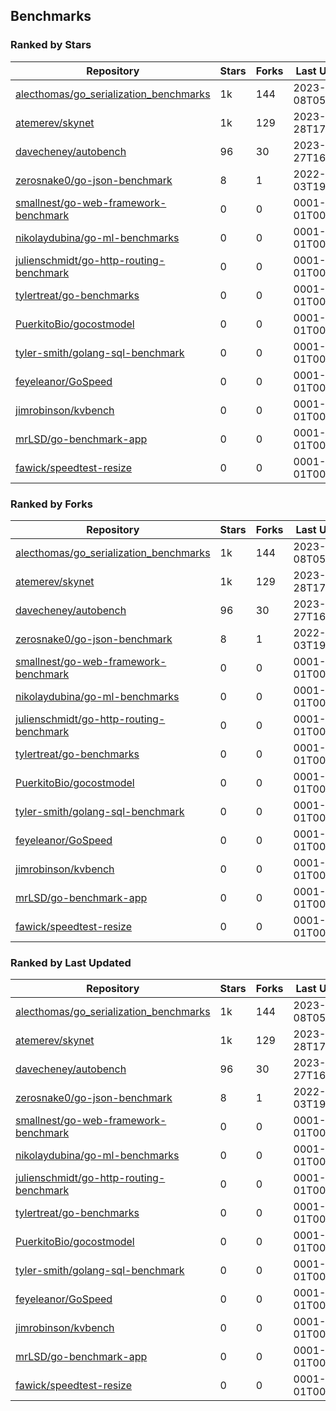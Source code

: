## Benchmarks

### Ranked by Stars

| Repository | Stars | Forks | Last Updated |
|------------|-------|-------|--------------|
| [alecthomas/go_serialization_benchmarks](https://github.com/alecthomas/go_serialization_benchmarks) | 1k | 144 | 2023-04-08T05:40:55Z |
| [atemerev/skynet](https://github.com/atemerev/skynet) | 1k | 129 | 2023-02-28T17:11:16Z |
| [davecheney/autobench](https://github.com/davecheney/autobench) | 96 | 30 | 2023-02-27T16:16:44Z |
| [zerosnake0/go-json-benchmark](https://github.com/zerosnake0/go-json-benchmark) | 8 | 1 | 2022-11-03T19:28:28Z |
| [smallnest/go-web-framework-benchmark](https://github.com/smallnest/go-web-framework-benchmark) | 0 | 0 | 0001-01-01T00:00:00Z |
| [nikolaydubina/go-ml-benchmarks](https://github.com/nikolaydubina/go-ml-benchmarks) | 0 | 0 | 0001-01-01T00:00:00Z |
| [julienschmidt/go-http-routing-benchmark](https://github.com/julienschmidt/go-http-routing-benchmark) | 0 | 0 | 0001-01-01T00:00:00Z |
| [tylertreat/go-benchmarks](https://github.com/tylertreat/go-benchmarks) | 0 | 0 | 0001-01-01T00:00:00Z |
| [PuerkitoBio/gocostmodel](https://github.com/PuerkitoBio/gocostmodel) | 0 | 0 | 0001-01-01T00:00:00Z |
| [tyler-smith/golang-sql-benchmark](https://github.com/tyler-smith/golang-sql-benchmark) | 0 | 0 | 0001-01-01T00:00:00Z |
| [feyeleanor/GoSpeed](https://github.com/feyeleanor/GoSpeed) | 0 | 0 | 0001-01-01T00:00:00Z |
| [jimrobinson/kvbench](https://github.com/jimrobinson/kvbench) | 0 | 0 | 0001-01-01T00:00:00Z |
| [mrLSD/go-benchmark-app](https://github.com/mrLSD/go-benchmark-app) | 0 | 0 | 0001-01-01T00:00:00Z |
| [fawick/speedtest-resize](https://github.com/fawick/speedtest-resize) | 0 | 0 | 0001-01-01T00:00:00Z |

### Ranked by Forks

| Repository | Stars | Forks | Last Updated |
|------------|-------|-------|--------------|
| [alecthomas/go_serialization_benchmarks](https://github.com/alecthomas/go_serialization_benchmarks) | 1k | 144 | 2023-04-08T05:40:55Z |
| [atemerev/skynet](https://github.com/atemerev/skynet) | 1k | 129 | 2023-02-28T17:11:16Z |
| [davecheney/autobench](https://github.com/davecheney/autobench) | 96 | 30 | 2023-02-27T16:16:44Z |
| [zerosnake0/go-json-benchmark](https://github.com/zerosnake0/go-json-benchmark) | 8 | 1 | 2022-11-03T19:28:28Z |
| [smallnest/go-web-framework-benchmark](https://github.com/smallnest/go-web-framework-benchmark) | 0 | 0 | 0001-01-01T00:00:00Z |
| [nikolaydubina/go-ml-benchmarks](https://github.com/nikolaydubina/go-ml-benchmarks) | 0 | 0 | 0001-01-01T00:00:00Z |
| [julienschmidt/go-http-routing-benchmark](https://github.com/julienschmidt/go-http-routing-benchmark) | 0 | 0 | 0001-01-01T00:00:00Z |
| [tylertreat/go-benchmarks](https://github.com/tylertreat/go-benchmarks) | 0 | 0 | 0001-01-01T00:00:00Z |
| [PuerkitoBio/gocostmodel](https://github.com/PuerkitoBio/gocostmodel) | 0 | 0 | 0001-01-01T00:00:00Z |
| [tyler-smith/golang-sql-benchmark](https://github.com/tyler-smith/golang-sql-benchmark) | 0 | 0 | 0001-01-01T00:00:00Z |
| [feyeleanor/GoSpeed](https://github.com/feyeleanor/GoSpeed) | 0 | 0 | 0001-01-01T00:00:00Z |
| [jimrobinson/kvbench](https://github.com/jimrobinson/kvbench) | 0 | 0 | 0001-01-01T00:00:00Z |
| [mrLSD/go-benchmark-app](https://github.com/mrLSD/go-benchmark-app) | 0 | 0 | 0001-01-01T00:00:00Z |
| [fawick/speedtest-resize](https://github.com/fawick/speedtest-resize) | 0 | 0 | 0001-01-01T00:00:00Z |

### Ranked by Last Updated

| Repository | Stars | Forks | Last Updated |
|------------|-------|-------|--------------|
| [alecthomas/go_serialization_benchmarks](https://github.com/alecthomas/go_serialization_benchmarks) | 1k | 144 | 2023-04-08T05:40:55Z |
| [atemerev/skynet](https://github.com/atemerev/skynet) | 1k | 129 | 2023-02-28T17:11:16Z |
| [davecheney/autobench](https://github.com/davecheney/autobench) | 96 | 30 | 2023-02-27T16:16:44Z |
| [zerosnake0/go-json-benchmark](https://github.com/zerosnake0/go-json-benchmark) | 8 | 1 | 2022-11-03T19:28:28Z |
| [smallnest/go-web-framework-benchmark](https://github.com/smallnest/go-web-framework-benchmark) | 0 | 0 | 0001-01-01T00:00:00Z |
| [nikolaydubina/go-ml-benchmarks](https://github.com/nikolaydubina/go-ml-benchmarks) | 0 | 0 | 0001-01-01T00:00:00Z |
| [julienschmidt/go-http-routing-benchmark](https://github.com/julienschmidt/go-http-routing-benchmark) | 0 | 0 | 0001-01-01T00:00:00Z |
| [tylertreat/go-benchmarks](https://github.com/tylertreat/go-benchmarks) | 0 | 0 | 0001-01-01T00:00:00Z |
| [PuerkitoBio/gocostmodel](https://github.com/PuerkitoBio/gocostmodel) | 0 | 0 | 0001-01-01T00:00:00Z |
| [tyler-smith/golang-sql-benchmark](https://github.com/tyler-smith/golang-sql-benchmark) | 0 | 0 | 0001-01-01T00:00:00Z |
| [feyeleanor/GoSpeed](https://github.com/feyeleanor/GoSpeed) | 0 | 0 | 0001-01-01T00:00:00Z |
| [jimrobinson/kvbench](https://github.com/jimrobinson/kvbench) | 0 | 0 | 0001-01-01T00:00:00Z |
| [mrLSD/go-benchmark-app](https://github.com/mrLSD/go-benchmark-app) | 0 | 0 | 0001-01-01T00:00:00Z |
| [fawick/speedtest-resize](https://github.com/fawick/speedtest-resize) | 0 | 0 | 0001-01-01T00:00:00Z |

